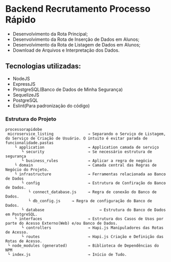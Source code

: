 # Backend Recrutamento Processo Rápido

- Desenvolvimento da Rota Principal;
- Desenvolvimento da Rota de Inserção de Dados em Alunos;
- Desenvolvimento da Rota de Listagem de Dados em Alunos;
- Download de Arquivos e Interpretação dos Dados.

## Tecnologias utilizadas:

- NodeJS
- ExpressJS
- ProstgreSQL(Banco de Dados de Minha Segurança)
- SequelizeJS
- PostgreSQL
- Eslint(Para padronização do código)

### Estrutura do Projeto

```
processorapidobe 
 microservice_listing               → Separando o Serviço de Listagem, do Serviço de Criação de Usuário. O intuito é evitar parada de funcionalidade.pastas 
    └ application                   → Application camada de serviço
       └ security                   → Se necessário estrutura de segurança
       └ business_rules             → Aplicar a regra de negócio
    └ domain                        → Camada central das Regras de Negócio do Projeto. 
    └ infrastructure                → Ferramentas relacionada ao Banco de Dados
       └ config                     → Estrutura de Confiração do Banco de Dados.
          └ connect_database.js     → Regra de conexão do Banco de Dados.
          └ db_config.js     → Regra de configuração do Banco de Dados.
       └ database                        → Estrutura do Banco de Dados em PostgreSQL.
    └ interfaces                    → Estrutura dos Casos de Usos por parte do Acesso Externo(Web) e/ou Banco de Dados.
       └ controllers                → Hapi.js Manipuladores das Rotas de Acesso.
       └ routes                     → Hapi.js Criação e Definição das Rotas de Acesso.
 └ node_modules (generated)         → Biblioteca de Dependências do NPM
 └ index.js                         → Início de Tudo. 
```
